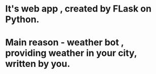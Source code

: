 # It's web app , created by FLask on Python. 
# Main reason - weather bot , providing weather in your city, written by you. 